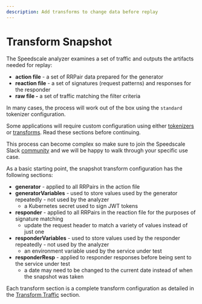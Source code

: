 ```yaml
---
description: Add transforms to change data before replay
---
```


# Transform Snapshot

The Speedscale analyzer examines a set of traffic and outputs the artifacts needed for replay:

* **action file** - a set of RRPair data prepared for the generator
* **reaction file** - a set of signatures (request patterns) and responses for the responder
* **raw file -** a set of traffic matching the filter criteria

In many cases, the process will work out of the box using the `standard` tokenizer configuration.

Some applications will require custom configuration using either [tokenizers](../configuration/tokenizers-1/) or [transforms](../configuration/transform-traffic/).  Read these sections before continuing.

This process can become complex so make sure to join the Speedscale Slack [community](http://slack.speedscale.com) and we will be happy to walk through your specific use case.

As a basic starting point, the snapshot transform configuration has the following sections:

* **generator** - applied to all RRPairs in the action file
* **generatorVariables** - used to store values used by the generator repeatedly - not used by the analyzer
  * a Kubernetes secret used to sign JWT tokens
* **responder** - applied to all RRPairs in the reaction file for the purposes of signature matching
  * update the request header to match a variety of values instead of just one
* **responderVariables** - used to store values used by the responder repeatedly - not used by the analyzer
  * an environment variable used by the service under test
* **responderResp** - applied to responder responses before being sent to the service under test
  * a date may need to be changed to the current date instead of when the snapshot was taken

Each transform section is a complete transform configuration as detailed in the [Transform Traffic](../configuration/transform-traffic/) section.
